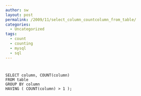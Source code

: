 ```yaml
---
author: sw
layout: post
permalink: /2009/11/select_column_countcolumn_from_table/
categories:
  - Uncategorized
tags:
  - count
  - counting
  - mysql
  - sql
---
```

# 

    SELECT column, COUNT(column)
    FROM table
    GROUP BY column
    HAVING ( COUNT(column) > 1 );